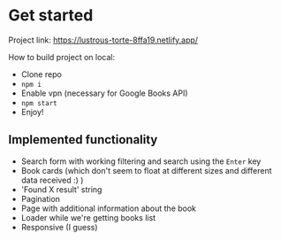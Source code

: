 # Get started

Project link: https://lustrous-torte-8ffa19.netlify.app/

How to build project on local:
* Clone repo
* `npm i`
* Enable vpn (necessary for Google Books API)
* `npm start`
* Enjoy!

## Implemented functionality

* Search form with working filtering and search using the `Enter` key
* Book cards (which don't seem to float at different sizes and different data received :) )
* 'Found X result' string
* Pagination
* Page with additional information about the book
* Loader while we're getting books list
* Responsive (I guess)
